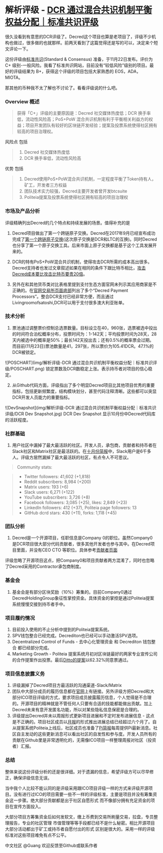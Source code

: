 # 解析评级 - [DCR 通过混合共识机制平衡权益分配｜标准共识评级](https://www.aicoin.net.cn/article/54939.html)

很久没看到有意思的DCR评级了。Decred这个项目也算是老项目了，评级不少机构也做过，很多做的也就那样。前两天看到了这篇觉得还是写的可以，决定来个短文评论一下。 

这份评级由[标准共识](https://www.sncrating.com/)(Standard & Consensus) 准备，于11月22日发布。评价为 C+ 级别-一般风险。我看了标准共识网站，目前没有“较低风险”级别的项目。最好的评级结果为 B+，获得这个评级的项目包括大家熟悉的 EOS，ADA，MIOTA。

那其他的币种我不太了解也不讨论了。看看评级说的什么吧。

### Overview 概述 
> 获得「C+」评级的主要原因是：Decred 社交媒体热度低；DCR 换手率低，流动性风险高；PoS+PoW 混合共识机制有利于平衡相关利益方的权益；项目开发团队有较好的区块链开发经验；提案及投票系统使得社区拥有较高的项目治理权。

风险点 包括 
> 1. Decred 社交媒体热度低 
> 2. DCR 换手率低，流动性风险高

优势 包括 
> 1. Decred使用PoS+PoW混合共识机制，一定程度平衡了Token持有人，矿工，开发者三方权益 
> 2. 团队技术实力较强，Decred主要开发者曾开发btcsuite
> 3. Politeia提案及投票系统使得社区拥有较高的项目治理权


### 市场及产品分析
评级精确列出Decred的几个特点和持续发展的场景。值得补充的是

1. Decred项目做出了第一个跨链原子交换。Decred在2017年9月已经宣布成功完成了[第一个跨链原子交换](https://blog.decred.org/2017/09/20/On-Chain-Atomic-Swaps/)(这次原子交换是DCR和LTC的互换)。同时Decred也分享了第一个原子交换工具。后来市面上原子交换都是基于这个工具发展开来的。

2. DCR的特有PoS+PoW混合共识机制，使得攻击DCR所需的成本高出很多。Decred支持者也发过文章叙述如果在相同的条件下跟比特币相比，[攻击Decred成本要比攻击比特币要贵20倍](https://medium.com/@guang.dcr/%E7%BF%BB%E8%AF%91-%E4%B8%80%E5%AF%B9%E4%B8%80%E6%AF%94%E8%BE%83-%E6%94%BB%E5%87%BBdecred%E8%A6%81%E6%AF%94%E6%94%BB%E5%87%BB%E6%AF%94%E7%89%B9%E5%B8%81-%E8%A6%81%E8%B4%B520%E5%80%8D-9d108a791e75)。

3. 另外在和其他货币类对比表格里提到支付生态方面官网未列示其应用商家是不正确的。在[官网交易所页面底部](https://www.decred.org/exchanges/)列出了多个“Decred Payment Processors”。整合DCR支付已经非常方便，而且通过Livingroomofsatoshi,DCR可以用于支付很多澳大利亚账单。

### 技术分析

1. 票池通过调整票价控制总选票数量。目标设立在40，960张，选票被选中投出的时间符合泊松概率分布，投票时间为：1-142天；平均投票时间为28天，28天内被选中的概率是50%；最长142天投出去；还有0.5%的概率票会过期。而目前(11月23日)票池数量是41，297张，所以票价为105.41DCR。47.1%的DCR被锁定。

![POSCHART](img/解析评级-DCR 通过混合共识机制平衡权益分配｜标准共识评级/POSCHART.png)
锁定票数及DCR数稳定上涨。表示持币者对项目的信心稳定。

2. 从Github代码方面，评级指出了多个明显Decred项目比其他项目优秀的重要指标，包括更新频繁度，结构模块划分，甚至代码注释清晰。这些都可以突显DCR开发人员能力的重要指标。

![DevSnapshot](img/解析评级-DCR 通过混合共识机制平衡权益分配｜标准共识评级/DCR Dev Snapshot.jpg)
DCR Dev Snapshot 显示10月份中Decred代码库的活跃程度。      

### 社群基础

1. 用户社区中漏掉了最大最活跃的社区。开发人员，承包商，贡献者和持币者在Slack社区和Matrix社区是最活跃的。在[十月份简报](https://github.com/xaur/decred-news/blob/master/journal/201810.md)中，Slack用户是6千多人。评级方居然漏掉了最大最活跃的社区，有点令人不可思议。

> Community stats:

>* Twitter followers: 41,602 (+1,818)
>* Reddit subscribers: 8,984 (+200)
>* Matrix users: 193 (+6)
>* Slack users: 6,271 (+122)
>* YouTube subscribers: 3,726 (+8)
>* Facebook followers: 3,085 (+25), likes: 2,849 (+23)
>* LinkedIn followers: 412 (+37), Politeia page followers: 13
>* GitHub dcrd stars: 430 (+11), forks: 1,118 (+45)

### 团队分析

1. Decred是一个开源项目，任职信息是Company 0的职位。虽然Company0 是DCR项目很大部分代码贡献者，很多其他开发者也参与其中。在Decred项目里面，并没有CEO CTO 等职位。具体参考[贡献者页面](https://www.decred.org/contributors/)

评级忽略了开源项目这点，把Company0和项目贡献者两方混淆了，同时也忽略了Decred采用的Contractor承包商制度。

### 基金会

1. 基金会是有部分区块奖励（10%）筹集的。目前Company0通过DecredHoldingGroup象征性掌控资金。具体资金的掌控是通过Politeia提案系统慢慢交接到持币者手中。

### 项目履约情况

1. 目前投入使用的不止分析中提到的Politeia提案系统。
2. SPV钱包整合已经完成。Decrediton也已经可以手动激活SPV选项。
3. Decentralized Control of Funds - 去中心化管理资金 和 Decrediton 钱包整合 都已经部分完成。
4. Marketing Growth - Politeia 提案系统月初对区块链最好的两家专业宣传公司的合作提案作出投票。最后[Ditto的提案](https://proposals.decred.org/proposals/27f87171d98b7923a1bd2bee6affed929fa2d2a6e178b5c80a9971a92a5c7f50)以62.32%同意票通过。

### 项目信息披露义务

1. 评级漏掉了Decred项目方最活跃的沟通渠道-Slack/Matrix
2. 团队中大部分成员的履历信息都在[官网](https://www.decred.org/contributors/)上有链接。另外评级方把Decred和大部分ICO项目评级的方式，要求项目成员披露履历信息，个人觉得是不合理的。开源项目的精神就是不管任何人只要有合适的技能都能做出贡献。加上Decred未来有意开发匿名功能，所以对某些隐私信息保密是合理的。
3. 评级提出Decred并未以周报形式更新项目进展和不定时发布进展信息 - 这点是不正确的。项目社区成员以[月报](https://github.com/xaur/decred-news/tree/master/journal)的形式推出进展总结已经超过六个月了。自从提案系统Politeia上线后，社区成员也准备了[Pi简报](https://github.com/RichardRed0x/politeia-digest)每周提供Pi最新消息。社区自主发动的这些更新消息可以看出社区的自发性和参与度。开发人员所有的贡献在Github里是非常透明化的，无需像ICO项目一样整理周报对社区（投资者）汇报。

### 总结 
整体来说这份评级分析的还是很详细。对于遗漏的信息，希望评级方可以尽早修正，确保评级信息无误。

当中我个人比较不能认同的是评级采用跟ICO项目评级一样的方式来评级开源项目。没有进行过ICO的项目需要一些不一样的评级标准，主要是项目并没有筹集资金这一步骤。绝大部分贡献都是出于社区自愿形式 而不像部分拥有充足资金的项目在宣传方面投入。

大部分项目方筹集资金后如何发软文，缴上币费到交易所刷量交易，拉盘，专员整理报告，专业的社区管理 市值管理等等手段都已经不是什么秘密。相比开源项目大部分活动都出于矿工或持币者自愿付出的形式 区别是很大的。采用一样的评级标准对这些项目难免有点不公平。

中文社区 @Guang
欢迎反馈至Github或联系作者


